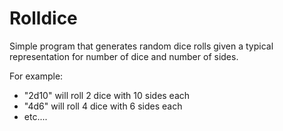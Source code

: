 Rolldice
=========

Simple program that generates random dice rolls given a typical representation for
number of dice and number of sides.

For example:
* "2d10" will roll 2 dice with 10 sides each
* "4d6" will roll 4 dice with 6 sides each
* etc....
